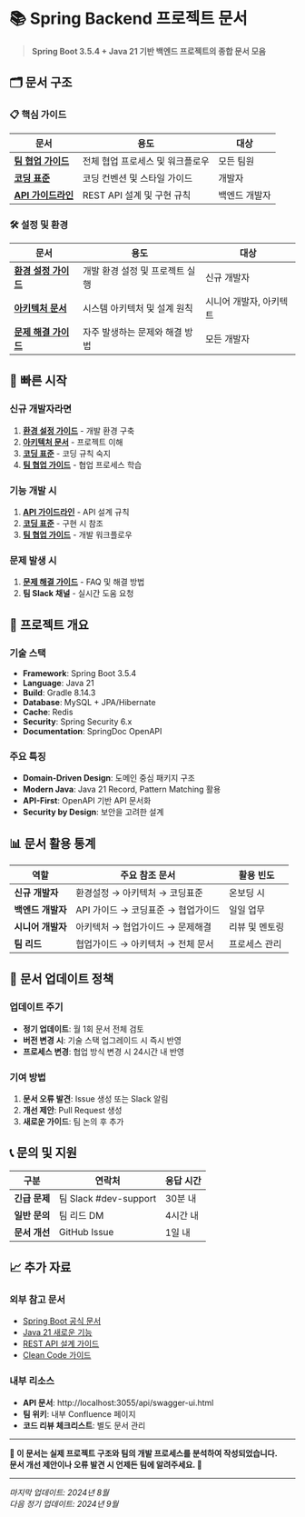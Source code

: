 # 📚 Spring Backend 프로젝트 문서

> **Spring Boot 3.5.4 + Java 21 기반 백엔드 프로젝트의 종합 문서 모음**

## 🗂️ 문서 구조

### 📋 핵심 가이드
| 문서 | 용도 | 대상 |
|------|------|------|
| [**팀 협업 가이드**](TEAM_COLLABORATION_GUIDE.md) | 전체 협업 프로세스 및 워크플로우 | 모든 팀원 |
| [**코딩 표준**](CODING_STANDARDS.md) | 코딩 컨벤션 및 스타일 가이드 | 개발자 |
| [**API 가이드라인**](API_GUIDELINES.md) | REST API 설계 및 구현 규칙 | 백엔드 개발자 |

### 🛠️ 설정 및 환경
| 문서 | 용도 | 대상 |
|------|------|------|
| [**환경 설정 가이드**](SETUP_GUIDE.md) | 개발 환경 설정 및 프로젝트 실행 | 신규 개발자 |
| [**아키텍처 문서**](ARCHITECTURE.md) | 시스템 아키텍처 및 설계 원칙 | 시니어 개발자, 아키텍트 |
| [**문제 해결 가이드**](TROUBLESHOOTING.md) | 자주 발생하는 문제와 해결 방법 | 모든 개발자 |

## 🚀 빠른 시작

### 신규 개발자라면
1. **[환경 설정 가이드](SETUP_GUIDE.md)** - 개발 환경 구축
2. **[아키텍처 문서](ARCHITECTURE.md)** - 프로젝트 이해
3. **[코딩 표준](CODING_STANDARDS.md)** - 코딩 규칙 숙지
4. **[팀 협업 가이드](TEAM_COLLABORATION_GUIDE.md)** - 협업 프로세스 학습

### 기능 개발 시
1. **[API 가이드라인](API_GUIDELINES.md)** - API 설계 규칙
2. **[코딩 표준](CODING_STANDARDS.md)** - 구현 시 참조
3. **[팀 협업 가이드](TEAM_COLLABORATION_GUIDE.md)** - 개발 워크플로우

### 문제 발생 시
1. **[문제 해결 가이드](TROUBLESHOOTING.md)** - FAQ 및 해결 방법
2. **팀 Slack 채널** - 실시간 도움 요청

## 🎯 프로젝트 개요

### 기술 스택
- **Framework**: Spring Boot 3.5.4
- **Language**: Java 21
- **Build**: Gradle 8.14.3
- **Database**: MySQL + JPA/Hibernate
- **Cache**: Redis
- **Security**: Spring Security 6.x
- **Documentation**: SpringDoc OpenAPI

### 주요 특징
- **Domain-Driven Design**: 도메인 중심 패키지 구조
- **Modern Java**: Java 21 Record, Pattern Matching 활용
- **API-First**: OpenAPI 기반 API 문서화
- **Security by Design**: 보안을 고려한 설계

## 📊 문서 활용 통계

| 역할 | 주요 참조 문서 | 활용 빈도 |
|------|----------------|-----------|
| **신규 개발자** | 환경설정 → 아키텍처 → 코딩표준 | 온보딩 시 |
| **백엔드 개발자** | API 가이드 → 코딩표준 → 협업가이드 | 일일 업무 |
| **시니어 개발자** | 아키텍처 → 협업가이드 → 문제해결 | 리뷰 및 멘토링 |
| **팀 리드** | 협업가이드 → 아키텍처 → 전체 문서 | 프로세스 관리 |

## 🔄 문서 업데이트 정책

### 업데이트 주기
- **정기 업데이트**: 월 1회 문서 전체 검토
- **버전 변경 시**: 기술 스택 업그레이드 시 즉시 반영
- **프로세스 변경**: 협업 방식 변경 시 24시간 내 반영

### 기여 방법
1. **문서 오류 발견**: Issue 생성 또는 Slack 알림
2. **개선 제안**: Pull Request 생성
3. **새로운 가이드**: 팀 논의 후 추가

## 📞 문의 및 지원

| 구분 | 연락처 | 응답 시간 |
|------|--------|-----------|
| **긴급 문제** | 팀 Slack #dev-support | 30분 내 |
| **일반 문의** | 팀 리드 DM | 4시간 내 |
| **문서 개선** | GitHub Issue | 1일 내 |

## 📈 추가 자료

### 외부 참고 문서
- [Spring Boot 공식 문서](https://spring.io/projects/spring-boot)
- [Java 21 새로운 기능](https://openjdk.org/projects/jdk/21/)
- [REST API 설계 가이드](https://restfulapi.net/)
- [Clean Code 가이드](https://clean-code-developer.com/)

### 내부 리소스
- **API 문서**: http://localhost:3055/api/swagger-ui.html
- **팀 위키**: 내부 Confluence 페이지
- **코드 리뷰 체크리스트**: 별도 문서 관리

---

**📝 이 문서는 실제 프로젝트 구조와 팀의 개발 프로세스를 분석하여 작성되었습니다.**  
**문서 개선 제안이나 오류 발견 시 언제든 팀에 알려주세요. 🙏**

---

*마지막 업데이트: 2024년 8월*  
*다음 정기 업데이트: 2024년 9월*